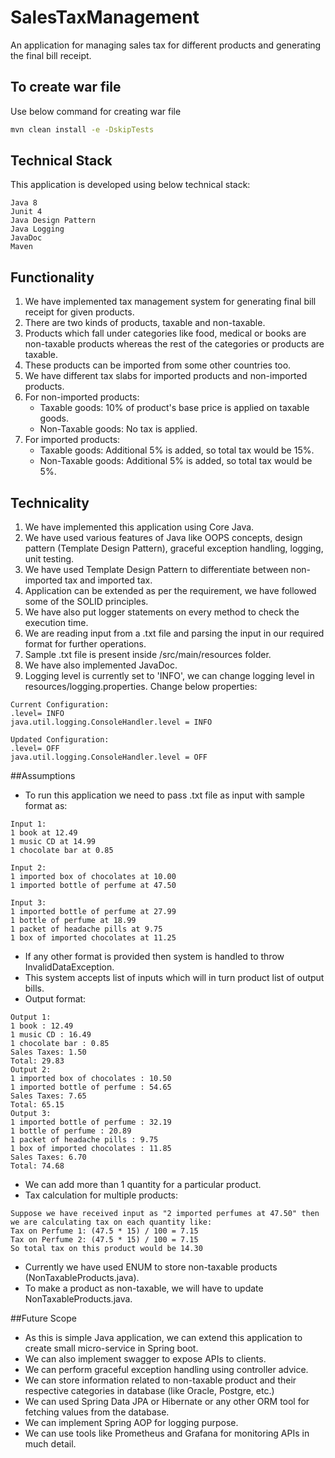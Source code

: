 # SalesTaxManagement
An application for managing sales tax for different products and generating the final bill receipt.

## To create war file

Use below command for creating war file

```bash
mvn clean install -e -DskipTests
```

## Technical Stack

This application is developed using below technical stack:

```
Java 8
Junit 4
Java Design Pattern
Java Logging
JavaDoc
Maven
```

## Functionality
1. We have implemented tax management system for generating final bill receipt for given products.
2. There are two kinds of products, taxable and non-taxable.
3. Products which fall under categories like food, medical or books are non-taxable products whereas the rest of the categories or products are taxable.
4. These products can be imported from some other countries too.
5. We have different tax slabs for imported products and non-imported products.
6. For non-imported products:
    * Taxable goods: 10% of product's base price is applied on taxable goods.
    * Non-Taxable goods: No tax is applied.
7. For imported products:
    * Taxable goods: Additional 5% is added, so total tax would be 15%.
    * Non-Taxable goods: Additional 5% is added, so total tax would be 5%.

## Technicality
1. We have implemented this application using Core Java.
2. We have used various features of Java like OOPS concepts, design pattern (Template Design Pattern), graceful exception handling, logging, unit testing.
3. We have used Template Design Pattern to differentiate between non-imported tax and imported tax.
4. Application can be extended as per the requirement, we have followed some of the SOLID principles.
5. We have also put logger statements on every method to check the execution time.
6. We are reading input from a .txt file and parsing the input in our required format for further operations.
7. Sample .txt file is present inside /src/main/resources folder.
8. We have also implemented JavaDoc.
9. Logging level is currently set to 'INFO', we can change logging level in resources/logging.properties. Change below properties:

````
Current Configuration:
.level= INFO
java.util.logging.ConsoleHandler.level = INFO

Updated Configuration:
.level= OFF
java.util.logging.ConsoleHandler.level = OFF
````

##Assumptions

* To run this application we need to pass .txt file as input with sample format as:

```
Input 1:
1 book at 12.49
1 music CD at 14.99
1 chocolate bar at 0.85

Input 2:
1 imported box of chocolates at 10.00
1 imported bottle of perfume at 47.50

Input 3:
1 imported bottle of perfume at 27.99
1 bottle of perfume at 18.99
1 packet of headache pills at 9.75
1 box of imported chocolates at 11.25
```
* If any other format is provided then system is handled to throw InvalidDataException.
* This system accepts list of inputs which will in turn product list of output bills.
* Output format:

````
Output 1:
1 book : 12.49
1 music CD : 16.49
1 chocolate bar : 0.85
Sales Taxes: 1.50
Total: 29.83
Output 2:
1 imported box of chocolates : 10.50
1 imported bottle of perfume : 54.65
Sales Taxes: 7.65
Total: 65.15
Output 3:
1 imported bottle of perfume : 32.19
1 bottle of perfume : 20.89
1 packet of headache pills : 9.75
1 box of imported chocolates : 11.85
Sales Taxes: 6.70
Total: 74.68
````
* We can add more than 1 quantity for a particular product.
* Tax calculation for multiple products:

````
Suppose we have received input as "2 imported perfumes at 47.50" then we are calculating tax on each quantity like:
Tax on Perfume 1: (47.5 * 15) / 100 = 7.15
Tax on Perfume 2: (47.5 * 15) / 100 = 7.15
So total tax on this product would be 14.30
````
* Currently we have used ENUM to store non-taxable products (NonTaxableProducts.java).
* To make a product as non-taxable, we will have to update NonTaxableProducts.java.

##Future Scope
* As this is simple Java application, we can extend this application to create small micro-service in Spring boot.
* We can also implement swagger to expose APIs to clients.
* We can perform graceful exception handling using controller advice.
* We can store information related to non-taxable product and their respective categories in database (like Oracle, Postgre, etc.)
* We can used Spring Data JPA or Hibernate or any other ORM tool for fetching values from the database.
* We can implement Spring AOP for logging purpose.
* We can use tools like Prometheus and Grafana for monitoring APIs in much detail.
